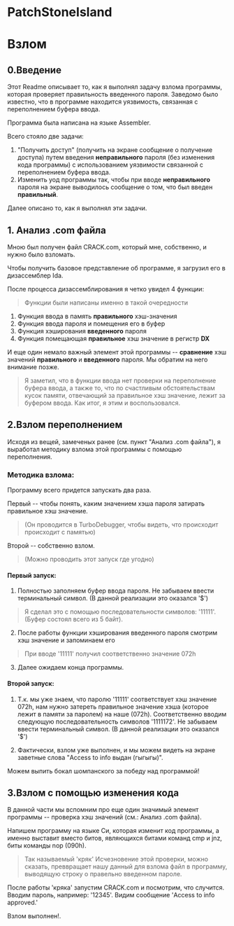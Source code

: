 # PatchStoneIsland
# Взлом
## 0.Введение
Этот Readme описывает то, как я выполнял задачу взлома программы, 
которая проверяет правильность введенного пароля. Заведомо было известно, что
в программе находится уязвимость, связанная с переполнением буфера ввода.

Программа была написана на языке Assembler.

Всего стояло две задачи:
1) "Получить доступ" (получить на экране сообщение о получение доступа)
    путем введения __неправильного__ пароля (без изменения кода программы) с 
    использованием уязвимости связанной с переполнением буфера ввода.
2) Изменить уод программы так, чтобы при вводе __неправильного__ пароля 
    на экране выводилось сообщение о том, что был введен __правильный__.
    
Далее описано то, как я выполнял эти задачи.
## 1. Анализ .com файла
Мною был получен файл CRACK.com, который мне, собственно, и нужно было взломать.

Чтобы получить базовое представление об программе, я загрузил его в дизассемблер Ida.

После процесса дизассемблирования я четко увидел 4 функции:
>Функции были написаны именно в такой очередности
1) Функция ввода в память __правильного__ хэш-значения
1) Функция ввода пароля и помещения его в буфер
2) Функция хэширования __введенного__ пароля
3) Функция помещающая __правильное__ хэш значение в регистр __DX__

И еще один немало важный элемент 
этой программы -- __сравнение__ хэш значений __правильного__ и __введенного__ пароля.
Мы обратим на него внимание позже.

> Я заметил, что в функции ввода нет проверки на 
> переполнение буфера ввода, а также то, что по счастливым 
> обстоятельствам кусок памяти, отвечающий за правильное хэш значение,
> лежит за буфером ввода.
> Как итог, я этим и воспользовался.

## 2.Взлом переполнением
Исходя из вещей, замеченых ранее (см. пункт "Анализ .com файла"), я выработал 
методику взлома этой программы с помощью переполнения.

### Методика взлома:
Программу всего придется запускать два раза.

Первый -- чтобы понять, каким значением хэша пароля затирать 
правильное хэш значение.
>(Он проводится в TurboDebugger, чтобы видеть, что происходит происходит с памятью)

Второй -- собственно взлом.
>(Можно проводить этот запуск где угодно)
#### Первый запуск:
1) Полностью заполняем буфер ввода пароля. 
Не забываем ввести терминальный символ. (В данной реализации это оказался '$')
> Я сделал это с помощью последовательности символов: '11111'.
> (Буфер состоял всего из 5 байт). 

2) После работы функции хэширования введенного пароля смотрим 
    хэш значение и запоминаем его 
> При вводе '11111' получил соответственно значение 072h
3) Далее ожидаем конца программы.
#### Второй запуск:
1) Т.к. мы уже знаем, что паролю '11111' соответствует хэш значение 072h, 
нам нужно затереть правильное значение хэша (которое лежит в памяти за паролем)
на наше (072h). 
Соответственно вводим следующую последовательность символов '1111172'.
Не забываем ввести терминальный символ. (В данной реализации это оказался '$')

2) Фактически, взлом уже выполнен, и мы можем видеть на экране
заветные слова "Access to info выдан (гыгыгы)".

Можем выпить бокал шомпанского за победу над программой!
## 3.Взлом с помощью изменения кода
В данной части мы вспомним про еще один 
значимый элемент программы -- проверка хэш значений (см.: Анализ .com файла).

Напишем программу на языке Си, которая изменит код программы, а именно 
выставит вместо битов, являющихся битами команд cmp и jnz, биты команды
nop (090h).
>Так называемый 'кряк' 
Исчезновение этой проверки, можно сказать, преввращает нашу данный для взлома файл 
в программу, выводящую строку о правельно введенном пароле.

После работы 'кряка' запустим CRACK.com и посмотрим, что случится.
Вводим пароль, например: '12345'.
Видим сообщение 'Access to info approved.'

Взлом выполнен!.



